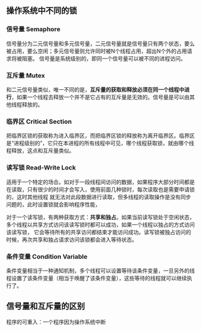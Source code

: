## 操作系统中不同的锁

### 信号量 Semaphore

信号量分为二元信号量和多元信号量，二元信号量就是信号量只有两个状态，要么被占用，要么空闲；多元信号量则允许同时被N个线程占用，超出N个外的占用请求将被阻塞。
信号量是系统级别的，即同一个信号量可以被不同的进程访问。

### 互斥量 Mutex

和二元信号量类似，唯一不同的是，**互斥量的获取和释放必须在同一个线程中进行**，如果一个线程去释放一个并不是它占有的互斥量是无效的。信号量是可以由其他线程释放的。

### 临界区 Critical Section

把临界区锁的获取称为进入临界区，而把临界区锁的释放称为离开临界区。临界区是“进程级别的”，它只在本进程的所有线程中可见，哪个线程获取锁，就由哪个线程释放，这点和互斥量类似。

### 读写锁 Read-Write Lock

适用于一个特定的场合。如对于一段线程间访问的数据，如果程序大部分时间都是在读取，只有很少的时间才会写入，使用前面几种锁时，每次读取也是需要申请锁的，这时其他线程
就无法对此段数据进行读取，但多线程的读取操作是没有同步问题的，此时设置锁就会影响程序性能，

对于一个读写锁，有两种获取方式：**共享和独占**。如果当前读写锁处于空闲状态，多个线程以共享方式访问该读写锁时都可以成功，如果一个线程以独占的方式访问该读写锁，
它会等待所有的共享访问都结束才能访问成功。读写锁被独占访问的时候，再次共享和独占请求访问该锁都会进入等待状态。

### 条件变量 Condition Variable

条件变量相当于一种通知机制，多个线程可以设置等待该条件变量，一旦另外的线程设置了该条件变量（相当于唤醒了该条件变量），这些等待的线程就可以继续执行了。

## 信号量和互斥量的区别

程序的可重入：一个程序因为操作系统中断



